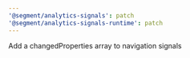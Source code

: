 ```yaml
---
'@segment/analytics-signals': patch
'@segment/analytics-signals-runtime': patch
---
```


Add a changedProperties array to navigation signals
